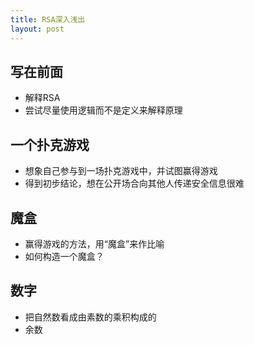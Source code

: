 ```yaml
---
title: RSA深入浅出
layout: post
---
```


## 写在前面

- 解释RSA
- 尝试尽量使用逻辑而不是定义来解释原理

## 一个扑克游戏

- 想象自己参与到一场扑克游戏中，并试图赢得游戏
- 得到初步结论，想在公开场合向其他人传递安全信息很难

## 魔盒

- 赢得游戏的方法，用“魔盒”来作比喻
- 如何构造一个魔盒？

## 数字

- 把自然数看成由素数的乘积构成的
- 余数